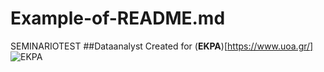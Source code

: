# Example-of-README.md
SEMINARIOTEST
##Dataanalyst
Created for (**EKPA**)[https://www.uoa.gr/]
![EKPA](https://org.chem.uoa.gr/fotografies/#post_img-7)

